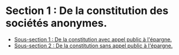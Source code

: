 # Section 1 : De la constitution des sociétés anonymes.

- [Sous-section 1 : De la constitution avec appel public à l'épargne.](sous-section-1)
- [Sous-section 2 : De la constitution sans appel public à l'épargne.](sous-section-2)
